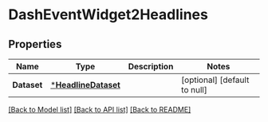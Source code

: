 # DashEventWidget2Headlines

## Properties
Name | Type | Description | Notes
------------ | ------------- | ------------- | -------------
**Dataset** | [***HeadlineDataset**](Headline_dataset.md) |  | [optional] [default to null]

[[Back to Model list]](../README.md#documentation-for-models) [[Back to API list]](../README.md#documentation-for-api-endpoints) [[Back to README]](../README.md)


